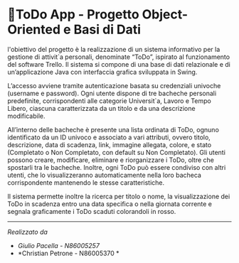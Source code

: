 # **📌​ ToDo App - Progetto Object-Oriented e Basi di Dati**
l'obiettivo del progetto è la realizzazione di un sistema informativo per la gestione di attivit`a personali, denominate “ToDo”, ispirato al funzionamento
del software Trello. Il sistema si compone di una base di dati relazionale e
di un’applicazione Java con interfaccia grafica sviluppata in Swing.

L’accesso avviene tramite autenticazione basata su credenziali univoche
(username e password). Ogni utente dispone di tre bacheche personali predefinite, corrispondenti alle categorie Universit`a, Lavoro e Tempo Libero,
ciascuna caratterizzata da un titolo e da una descrizione modificabile.

All’interno delle bacheche è presente una lista ordinata di ToDo, ognuno
identificato da un ID univoco e associato a vari attributi, ovvero titolo, descrizione, data di scadenza, link, immagine allegata, colore, e stato (Completato o Non Completato, con default su Non Completato).
Gli utenti possono creare, modificare, eliminare e riorganizzare i ToDo,
oltre che spostarli tra le bacheche. Inoltre, ogni ToDo può essere condiviso
con altri utenti, che lo visualizzeranno automaticamente nella loro bacheca
corrispondente mantenendo le stesse caratteristiche.

Il sistema permette inoltre la ricerca per titolo o nome, la visualizzazione
dei ToDo in scadenza entro una data specifica o nella giornata corrente e
segnala graficamente i ToDo scaduti colorandoli in rosso.
***
*Realizzato da*
- *Giulio Pacella - N86005257*
- *Christian Petrone - N86005370 *
